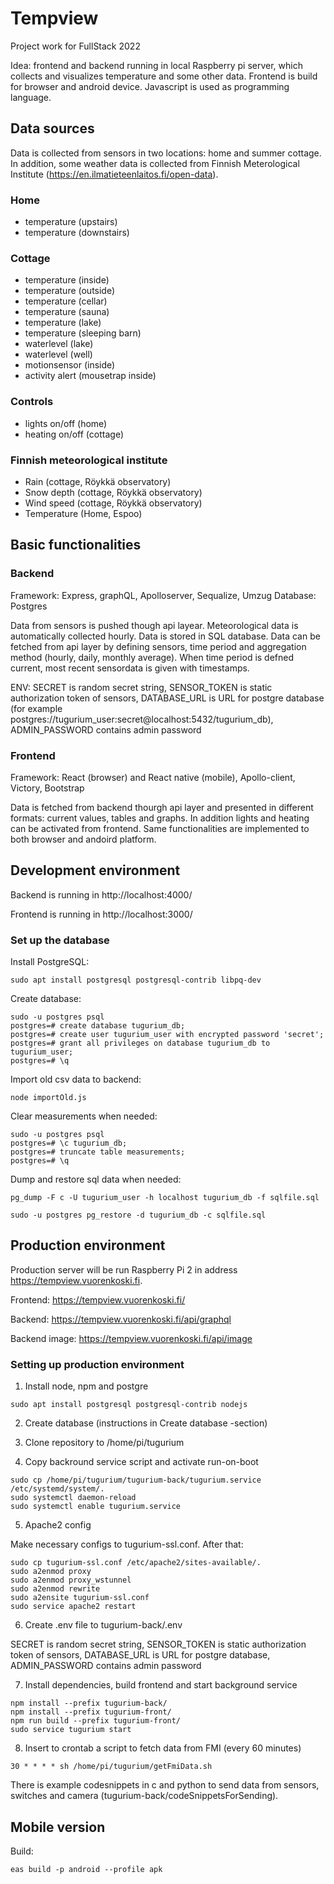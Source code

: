 # Tempview

Project work for FullStack 2022

Idea: frontend and backend running in local Raspberry pi server, which collects and visualizes temperature and some other data. Frontend is build for browser and android device. Javascript is used as programming language.

## Data sources

Data is collected from sensors in two locations: home and summer cottage. In addition, some weather data is collected from Finnish Meterological Institute (https://en.ilmatieteenlaitos.fi/open-data).

### Home

- temperature (upstairs)
- temperature (downstairs)

### Cottage

- temperature (inside)
- temperature (outside)
- temperature (cellar)
- temperature (sauna)
- temperature (lake)
- temperature (sleeping barn)
- waterlevel (lake)
- waterlevel (well)
- motionsensor (inside)
- activity alert (mousetrap inside)

### Controls

- lights on/off (home)
- heating on/off (cottage)

### Finnish meteorological institute

- Rain (cottage, Röykkä observatory)
- Snow depth (cottage, Röykkä observatory)
- Wind speed (cottage, Röykkä observatory)
- Temperature (Home, Espoo)

## Basic functionalities

### Backend

Framework: Express, graphQL, Apolloserver, Sequalize, Umzug
Database: Postgres

Data from sensors is pushed though api layear. Meteorological data is automatically collected hourly. Data is stored in SQL database. Data can be fetched from api layer by defining sensors, time period and aggregation method (hourly, daily, monthly average). When time period is defned current, most recent sensordata is given with timestamps.

ENV: SECRET is random secret string, SENSOR_TOKEN is static authorization token of sensors, DATABASE_URL is URL for postgre database (for example postgres://tugurium_user:secret@localhost:5432/tugurium_db), ADMIN_PASSWORD contains admin password

### Frontend

Framework: React (browser) and React native (mobile), Apollo-client, Victory, Bootstrap

Data is fetched from backend thourgh api layer and presented in different formats: current values, tables and graphs. In addition lights and heating can be activated from frontend. Same functionalities are implemented to both browser and andoird platform.

## Development environment

Backend is running in http://localhost:4000/

Frontend is running in http://localhost:3000/

### Set up the database

Install PostgreSQL:

```
sudo apt install postgresql postgresql-contrib libpq-dev
```

Create database:

```
sudo -u postgres psql
postgres=# create database tugurium_db;
postgres=# create user tugurium_user with encrypted password 'secret';
postgres=# grant all privileges on database tugurium_db to tugurium_user;
postgres=# \q
```

Import old csv data to backend:

```
node importOld.js
```

Clear measurements when needed:

```
sudo -u postgres psql
postgres=# \c tugurium_db;
postgres=# truncate table measurements;
postgres=# \q
```

Dump and restore sql data when needed:

```
pg_dump -F c -U tugurium_user -h localhost tugurium_db -f sqlfile.sql

sudo -u postgres pg_restore -d tugurium_db -c sqlfile.sql

```

## Production environment

Production server will be run Raspberry Pi 2 in address https://tempview.vuorenkoski.fi.

Frontend: https://tempview.vuorenkoski.fi/

Backend: https://tempview.vuorenkoski.fi/api/graphql

Backend image: https://tempview.vuorenkoski.fi/api/image

### Setting up production environment

1. Install node, npm and postgre

```
sudo apt install postgresql postgresql-contrib nodejs
```

2. Create database (instructions in Create database -section)

3. Clone repository to /home/pi/tugurium

4. Copy backround service script and activate run-on-boot

```
sudo cp /home/pi/tugurium/tugurium-back/tugurium.service /etc/systemd/system/.
sudo systemctl daemon-reload
sudo systemctl enable tugurium.service
```

5. Apache2 config

Make necessary configs to tugurium-ssl.conf. After that:

```
sudo cp tugurium-ssl.conf /etc/apache2/sites-available/.
sudo a2enmod proxy
sudo a2enmod proxy_wstunnel
sudo a2enmod rewrite
sudo a2ensite tugurium-ssl.conf
sudo service apache2 restart
```

6. Create .env file to tugurium-back/.env

SECRET is random secret string, SENSOR_TOKEN is static authorization token of sensors, DATABASE_URL is URL for postgre database, ADMIN_PASSWORD contains admin password

7. Install dependencies, build frontend and start background service

```
npm install --prefix tugurium-back/
npm install --prefix tugurium-front/
npm run build --prefix tugurium-front/
sudo service tugurium start
```

8. Insert to crontab a script to fetch data from FMI (every 60 minutes)

```
30 * * * * sh /home/pi/tugurium/getFmiData.sh
```

There is example codesnippets in c and python to send data from sensors, switches and camera (tugurium-back/codeSnippetsForSending).

## Mobile version

Build:

```
eas build -p android --profile apk
```
